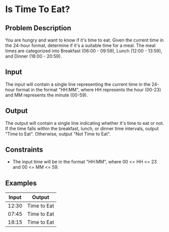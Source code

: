# Is Time To Eat?

## Problem Description
You are hungry and want to know if it's time to eat. Given the current time in the 24-hour format, determine if it's a suitable time for a meal. The meal times are categorized into Breakfast (06:00 - 09:59), Lunch (12:00 - 13:59), and Dinner (18:00 - 20:59).

## Input
The input will contain a single line representing the current time in the 24-hour format in the format "HH:MM", where HH represents the hour (00-23) and MM represents the minute (00-59).

## Output
The output will contain a single line indicating whether it's time to eat or not. If the time falls within the breakfast, lunch, or dinner time intervals, output "Time to Eat". Otherwise, output "Not Time to Eat".

## Constraints
- The input time will be in the format "HH:MM", where 00 <= HH <= 23 and 00 <= MM <= 59.

## Examples
|Input|Output|
|-|-|
|12:30|Time to Eat|
|07:45|Time to Eat|
|18:15|Time to Eat|